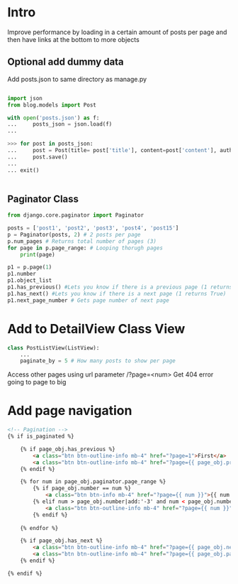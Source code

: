 # Intro

Improve performance by loading in a certain amount of posts per page and then have links at the bottom to more objects

## Optional add dummy data

Add posts.json to same directory as manage.py

```python

import json
from blog.models import Post

with open('posts.json') as f:
...     posts_json = json.load(f)  
... 

>>> for post in posts_json:
...     post = Post(title= post['title'], content=post['content'], author_id = post['user_id'])
...     post.save()
...
... exit()
    
```

## Paginator Class

``` python
from django.core.paginator import Paginator

posts = ['post1', 'post2', 'post3', 'post4', 'post15']
p = Paginator(posts, 2) # 2 posts per page
p.num_pages # Returns total number of pages (3)
for page in p.page_range: # Looping thorugh pages
	print(page)

p1 = p.page(1)
p1.number
p1.object_list
p1.has_previous() #Lets you know if there is a previous page (1 returns False)
p1.has_next() #Lets you know if there is a next page (1 returns True)
p1.next_page_number # Gets page number of next page
```

# Add to DetailView Class View

``` python
class PostListView(ListView):
	...
    paginate_by = 5 # How many posts to show per page

```

Access other pages using url parameter /?page=\<num\>
Get 404 error going to page to big

# Add page navigation

```html
<!-- Pagination -->
{% if is_paginated %}

	{% if page_obj.has_previous %}
		<a class="btn btn-outline-info mb-4" href="?page=1">First</a>
		<a class="btn btn-outline-info mb-4" href="?page={{ page_obj.previous_page_number }}">Previous</a>
	{% endif %}

	{% for num in page_obj.paginator.page_range %}
		{% if page_obj.number == num %}
			<a class="btn btn-info mb-4" href="?page={{ num }}">{{ num }}</a>
		{% elif num > page_obj.number|add:'-3' and num < page_obj.number|add:'3' %}
			<a class="btn btn-outline-info mb-4" href="?page={{ num }}">{{ num }}</a>
		{% endif %}
	
	{% endfor %}

	{% if page_obj.has_next %}
		<a class="btn btn-outline-info mb-4" href="?page={{ page_obj.next_page_number }}">Next</a>
		<a class="btn btn-outline-info mb-4" href="?page={{ page_obj.paginator.num_pages }}">Last</a>
	{% endif %}

{% endif %}
```

